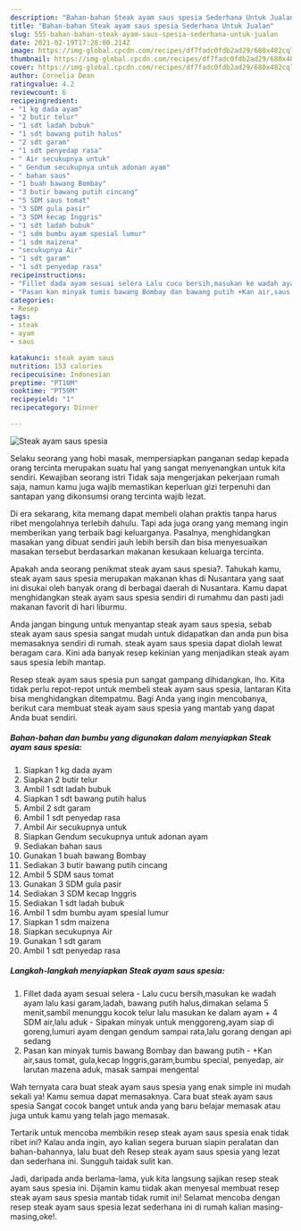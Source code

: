 ```yaml
---
description: "Bahan-bahan Steak ayam saus spesia Sederhana Untuk Jualan"
title: "Bahan-bahan Steak ayam saus spesia Sederhana Untuk Jualan"
slug: 555-bahan-bahan-steak-ayam-saus-spesia-sederhana-untuk-jualan
date: 2021-02-19T17:28:00.214Z
image: https://img-global.cpcdn.com/recipes/df7fadc0fdb2ad29/680x482cq70/steak-ayam-saus-spesia-foto-resep-utama.jpg
thumbnail: https://img-global.cpcdn.com/recipes/df7fadc0fdb2ad29/680x482cq70/steak-ayam-saus-spesia-foto-resep-utama.jpg
cover: https://img-global.cpcdn.com/recipes/df7fadc0fdb2ad29/680x482cq70/steak-ayam-saus-spesia-foto-resep-utama.jpg
author: Cornelia Dean
ratingvalue: 4.2
reviewcount: 6
recipeingredient:
- "1 kg dada ayam"
- "2 butir telur"
- "1 sdt ladah bubuk"
- "1 sdt bawang putih halus"
- "2 sdt garam"
- "1 sdt penyedap rasa"
- " Air secukupnya untuk"
- " Gendum secukupnya untuk adonan ayam"
- " bahan saus"
- "1 buah bawang Bombay"
- "3 butir bawang putih cincang"
- "5 SDM saus tomat"
- "3 SDM gula pasir"
- "3 SDM kecap Inggris"
- "1 sdt ladah bubuk"
- "1 sdm bumbu ayam spesial lumur"
- "1 sdm maizena"
- "secukupnya Air"
- "1 sdt garam"
- "1 sdt penyedap rasa"
recipeinstructions:
- "Fillet dada ayam sesuai selera Lalu cucu bersih,masukan ke wadah ayam lalu kasi garam,ladah, bawang putih halus,dimakan selama 5 menit,sambil menunggu kocok telur lalu masukan ke dalam ayam + 4 SDM air,lalu aduk  Sipakan minyak untuk menggoreng,ayam siap di goreng,lumuri ayam dengan gendum sampai rata,lalu gorang dengan api sedang"
- "Pasan kan minyak tumis bawang Bombay dan bawang putih +Kan air,saus tomat, gula,kecap Inggris,garam,bumbu special, penyedap, air larutan mazena aduk, masak sampai mengental"
categories:
- Resep
tags:
- steak
- ayam
- saus

katakunci: steak ayam saus 
nutrition: 153 calories
recipecuisine: Indonesian
preptime: "PT10M"
cooktime: "PT59M"
recipeyield: "1"
recipecategory: Dinner

---
```



![Steak ayam saus spesia](https://img-global.cpcdn.com/recipes/df7fadc0fdb2ad29/680x482cq70/steak-ayam-saus-spesia-foto-resep-utama.jpg)

Selaku seorang yang hobi masak, mempersiapkan panganan sedap kepada orang tercinta merupakan suatu hal yang sangat menyenangkan untuk kita sendiri. Kewajiban seorang istri Tidak saja mengerjakan pekerjaan rumah saja, namun kamu juga wajib memastikan keperluan gizi terpenuhi dan santapan yang dikonsumsi orang tercinta wajib lezat.

Di era  sekarang, kita memang dapat membeli olahan praktis tanpa harus ribet mengolahnya terlebih dahulu. Tapi ada juga orang yang memang ingin memberikan yang terbaik bagi keluarganya. Pasalnya, menghidangkan masakan yang dibuat sendiri jauh lebih bersih dan bisa menyesuaikan masakan tersebut berdasarkan makanan kesukaan keluarga tercinta. 



Apakah anda seorang penikmat steak ayam saus spesia?. Tahukah kamu, steak ayam saus spesia merupakan makanan khas di Nusantara yang saat ini disukai oleh banyak orang di berbagai daerah di Nusantara. Kamu dapat menghidangkan steak ayam saus spesia sendiri di rumahmu dan pasti jadi makanan favorit di hari liburmu.

Anda jangan bingung untuk menyantap steak ayam saus spesia, sebab steak ayam saus spesia sangat mudah untuk didapatkan dan anda pun bisa memasaknya sendiri di rumah. steak ayam saus spesia dapat diolah lewat beragam cara. Kini ada banyak resep kekinian yang menjadikan steak ayam saus spesia lebih mantap.

Resep steak ayam saus spesia pun sangat gampang dihidangkan, lho. Kita tidak perlu repot-repot untuk membeli steak ayam saus spesia, lantaran Kita bisa menghidangkan ditempatmu. Bagi Anda yang ingin mencobanya, berikut cara membuat steak ayam saus spesia yang mantab yang dapat Anda buat sendiri.

<!--inarticleads1-->

##### Bahan-bahan dan bumbu yang digunakan dalam menyiapkan Steak ayam saus spesia:

1. Siapkan 1 kg dada ayam
1. Siapkan 2 butir telur
1. Ambil 1 sdt ladah bubuk
1. Siapkan 1 sdt bawang putih halus
1. Ambil 2 sdt garam
1. Ambil 1 sdt penyedap rasa
1. Ambil  Air secukupnya untuk
1. Siapkan  Gendum secukupnya untuk adonan ayam
1. Sediakan  bahan saus
1. Gunakan 1 buah bawang Bombay
1. Sediakan 3 butir bawang putih cincang
1. Ambil 5 SDM saus tomat
1. Gunakan 3 SDM gula pasir
1. Sediakan 3 SDM kecap Inggris
1. Sediakan 1 sdt ladah bubuk
1. Ambil 1 sdm bumbu ayam spesial lumur
1. Siapkan 1 sdm maizena
1. Siapkan secukupnya Air
1. Gunakan 1 sdt garam
1. Ambil 1 sdt penyedap rasa




<!--inarticleads2-->

##### Langkah-langkah menyiapkan Steak ayam saus spesia:

1. Fillet dada ayam sesuai selera - Lalu cucu bersih,masukan ke wadah ayam lalu kasi garam,ladah, bawang putih halus,dimakan selama 5 menit,sambil menunggu kocok telur lalu masukan ke dalam ayam + 4 SDM air,lalu aduk  - Sipakan minyak untuk menggoreng,ayam siap di goreng,lumuri ayam dengan gendum sampai rata,lalu gorang dengan api sedang
1. Pasan kan minyak tumis bawang Bombay dan bawang putih - +Kan air,saus tomat, gula,kecap Inggris,garam,bumbu special, penyedap, air larutan mazena aduk, masak sampai mengental




Wah ternyata cara buat steak ayam saus spesia yang enak simple ini mudah sekali ya! Kamu semua dapat memasaknya. Cara buat steak ayam saus spesia Sangat cocok banget untuk anda yang baru belajar memasak atau juga untuk kamu yang telah jago memasak.

Tertarik untuk mencoba membikin resep steak ayam saus spesia enak tidak ribet ini? Kalau anda ingin, ayo kalian segera buruan siapin peralatan dan bahan-bahannya, lalu buat deh Resep steak ayam saus spesia yang lezat dan sederhana ini. Sungguh taidak sulit kan. 

Jadi, daripada anda berlama-lama, yuk kita langsung sajikan resep steak ayam saus spesia ini. Dijamin kamu tiidak akan menyesal membuat resep steak ayam saus spesia mantab tidak rumit ini! Selamat mencoba dengan resep steak ayam saus spesia lezat sederhana ini di rumah kalian masing-masing,oke!.

